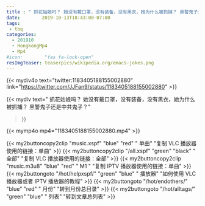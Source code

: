 ```yaml
---
title : " 抓花姑娘吗？ 她没有戴口罩，没有装备，没有黑衣，她为什么被抓捕？ 黑警鬼子还是中共鬼子？"
date:        2019-10-13T18:43:00-07:00
tags:
 - tbq
categories:
  - 201910
  - HongkongMp4
  - Mp4
#icon:        "fas fa-lock-open"
resImgTeaser: teaserpics/wikipedia.org/emacs-jokes.png
---
```


{{< mydiv4o text="twitter:1183405188155002880" 
link="https://twitter.com/JJFan9/status/1183405188155002880" >}}



{{< mydiv text=" 抓花姑娘吗？ 她没有戴口罩，没有装备，没有黑衣，她为什么被抓捕？ 黑警鬼子还是中共鬼子？"
>}}

{{< mymp4o mp4="1183405188155002880.mp4" >}}


{{< my2buttoncopy2clip "music.xspf"        "blue"   "red"    " 单曲"  "复制 VLC 播放器使用的链接：单曲" >}} {{< my2buttoncopy2clip "/all.xspf"         "green"  "black"  " 全部"  "复制 VLC 播放器使用的链接：全部" >}} {{< my2buttoncopy2clip "music.m3u8"        "blue"   "red"    " M1 "    "复制 IPTV 播放器使用的链接：单曲" >}} {{< my2buttongoto      "/hot/helpxspf/"    "green"  "blue"   " 播放器" "如何使用 VLC 播放器或者 IPTV 播放器的教程" >}} {{< my2buttongoto      "/hot/endothers/"   "blue"   "red"    " 月份"   "转到月份总目录" >}} {{< my2buttongoto      "/hot/alltags/"     "green"  "blue"   " 列表"   "转到文章总列表" >}} 
